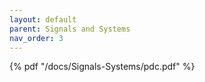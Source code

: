 ```yaml
---
layout: default
parent: Signals and Systems
nav_order: 3
---
```


{% pdf "/docs/Signals-Systems/pdc.pdf" %}
